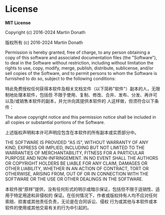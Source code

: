 # License

**MIT License**

Copyright (c) 2016-2024 Martin Donath

版权所有 (c) 2016-2024 Martin Donath

Permission is hereby granted, free of charge, to any person obtaining a copy
of this software and associated documentation files (the "Software"), to
deal in the Software without restriction, including without limitation the
rights to use, copy, modify, merge, publish, distribute, sublicense, and/or
sell copies of the Software, and to permit persons to whom the Software is
furnished to do so, subject to the following conditions:

特此免费授权任何获得本软件及相关文档文件（以下简称"软件"）副本的人，无限制地处理本软件，包括但
不限于使用、复制、修改、合并、发布、分发、再许可以及/或销售本软件的副本，并允许向其提供本软件的
人这样做，但须符合以下条件：

The above copyright notice and this permission notice shall be included in
all copies or substantial portions of the Software.

上述版权声明和本许可声明应包含在本软件的所有副本或实质部分中。

THE SOFTWARE IS PROVIDED "AS IS", WITHOUT WARRANTY OF ANY KIND, EXPRESS OR
IMPLIED, INCLUDING BUT NOT LIMITED TO THE WARRANTIES OF MERCHANTABILITY,
FITNESS FOR A PARTICULAR PURPOSE AND NON-INFRINGEMENT. IN NO EVENT SHALL THE
AUTHORS OR COPYRIGHT HOLDERS BE LIABLE FOR ANY CLAIM, DAMAGES OR OTHER
LIABILITY, WHETHER IN AN ACTION OF CONTRACT, TORT OR OTHERWISE, ARISING
FROM, OUT OF OR IN CONNECTION WITH THE SOFTWARE OR THE USE OR OTHER DEALINGS
IN THE SOFTWARE.

本软件按“原样”提供，没有任何形式的明示或暗示保证，包括但不限于适销性、适用于特定用途和非侵权的
保证。在任何情况下，作者或版权持有人均不应对任何索赔、损害或其他责任负责，无论是在合同诉讼、侵权
行为或其他与本软件或本软件的使用或其他交易有关的行为中引起的。
